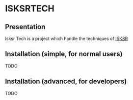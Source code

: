 ISKSRTECH
=========

Presentation
------------

Isksr Tech is a project which handle the techniques of [ISKSR](http://www.isksr.org/)

Installation (simple, for normal users)
---------------------------------------

TODO

Installation (advanced, for developers)
---------------------------------------

TODO

